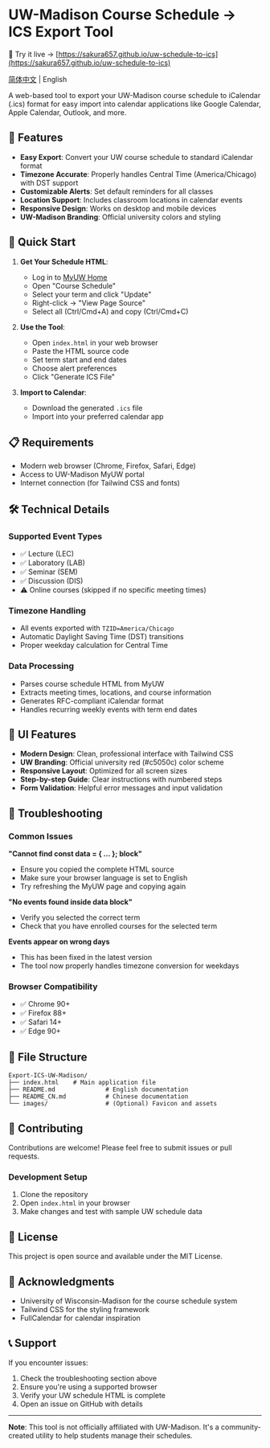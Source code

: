 # UW-Madison Course Schedule → ICS Export Tool

🔗 Try it live → [https://sakura657.github.io/uw-schedule-to-ics](https://sakura657.github.io/uw-schedule-to-ics)

[简体中文](README_CN.md) | English

A web-based tool to export your UW-Madison course schedule to iCalendar (.ics) format for easy import into calendar applications like Google Calendar, Apple Calendar, Outlook, and more.

## 🎯 Features

- **Easy Export**: Convert your UW course schedule to standard iCalendar format
- **Timezone Accurate**: Properly handles Central Time (America/Chicago) with DST support
- **Customizable Alerts**: Set default reminders for all classes
- **Location Support**: Includes classroom locations in calendar events
- **Responsive Design**: Works on desktop and mobile devices
- **UW-Madison Branding**: Official university colors and styling

## 🚀 Quick Start

1. **Get Your Schedule HTML**:
   - Log in to [MyUW Home](https://my.wisc.edu)
   - Open "Course Schedule"
   - Select your term and click "Update"
   - Right-click → "View Page Source"
   - Select all (Ctrl/Cmd+A) and copy (Ctrl/Cmd+C)

2. **Use the Tool**:
   - Open `index.html` in your web browser
   - Paste the HTML source code
   - Set term start and end dates
   - Choose alert preferences
   - Click "Generate ICS File"

3. **Import to Calendar**:
   - Download the generated `.ics` file
   - Import into your preferred calendar app

## 📋 Requirements

- Modern web browser (Chrome, Firefox, Safari, Edge)
- Access to UW-Madison MyUW portal
- Internet connection (for Tailwind CSS and fonts)

## 🛠️ Technical Details

### Supported Event Types
- ✅ Lecture (LEC)
- ✅ Laboratory (LAB) 
- ✅ Seminar (SEM)
- ✅ Discussion (DIS)
- ⚠️ Online courses (skipped if no specific meeting times)

### Timezone Handling
- All events exported with `TZID=America/Chicago`
- Automatic Daylight Saving Time (DST) transitions
- Proper weekday calculation for Central Time

### Data Processing
- Parses course schedule HTML from MyUW
- Extracts meeting times, locations, and course information
- Generates RFC-compliant iCalendar format
- Handles recurring weekly events with term end dates

## 🎨 UI Features

- **Modern Design**: Clean, professional interface with Tailwind CSS
- **UW Branding**: Official university red (#c5050c) color scheme
- **Responsive Layout**: Optimized for all screen sizes
- **Step-by-step Guide**: Clear instructions with numbered steps
- **Form Validation**: Helpful error messages and input validation

## 🔧 Troubleshooting

### Common Issues

**"Cannot find const data = { ... }; block"**
- Ensure you copied the complete HTML source
- Make sure your browser language is set to English
- Try refreshing the MyUW page and copying again

**"No events found inside data block"**
- Verify you selected the correct term
- Check that you have enrolled courses for the selected term

**Events appear on wrong days**
- This has been fixed in the latest version
- The tool now properly handles timezone conversion for weekdays

### Browser Compatibility
- ✅ Chrome 90+
- ✅ Firefox 88+
- ✅ Safari 14+
- ✅ Edge 90+

## 📁 File Structure

```
Export-ICS-UW-Madison/
├── index.html    # Main application file
├── README.md              # English documentation
├── README_CN.md           # Chinese documentation
└── images/                # (Optional) Favicon and assets
```

## 🤝 Contributing

Contributions are welcome! Please feel free to submit issues or pull requests.

### Development Setup
1. Clone the repository
2. Open `index.html` in your browser
3. Make changes and test with sample UW schedule data

## 📄 License

This project is open source and available under the MIT License.

## 🙏 Acknowledgments

- University of Wisconsin-Madison for the course schedule system
- Tailwind CSS for the styling framework
- FullCalendar for calendar inspiration

## 📞 Support

If you encounter issues:
1. Check the troubleshooting section above
2. Ensure you're using a supported browser
3. Verify your UW schedule HTML is complete
4. Open an issue on GitHub with details

---

**Note**: This tool is not officially affiliated with UW-Madison. It's a community-created utility to help students manage their schedules.
